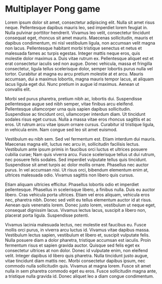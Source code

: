 # Multiplayer Pong game 

Lorem ipsum dolor sit amet, consectetur adipiscing elit. Nulla sit amet risus neque. Pellentesque dapibus mauris leo, sed imperdiet lorem feugiat in. Nulla pulvinar porttitor hendrerit. Vivamus leo velit, consectetur tincidunt consequat eget, rhoncus sit amet mauris. Maecenas sollicitudin, mauris et dapibus condimentum, mi nisl vestibulum ligula, non accumsan velit magna non lacus. Pellentesque habitant morbi tristique senectus et netus et malesuada fames ac turpis egestas. Integer mattis neque eros, quis molestie dolor maximus a. Duis vitae rutrum ex. Pellentesque aliquet est et erat consectetur iaculis sed non augue. Donec vehicula, massa et fringilla consectetur, ligula tellus scelerisque dolor, semper lobortis purus nulla vel tortor. Curabitur at magna eu arcu pretium molestie at et arcu. Mauris accumsan, dui a maximus lobortis, magna mauris tempor lacus, at aliquam lacus ligula eget dui. Nunc pretium in augue id maximus. Aenean ut convallis elit.

Morbi sed purus pharetra, pretium nibh ac, lobortis dui. Suspendisse pellentesque augue sed nibh semper, vitae finibus arcu eleifend. Pellentesque ullamcorper urna quis sapien dapibus sollicitudin. Suspendisse ac tincidunt orci, ullamcorper interdum diam. Ut tincidunt sodales risus eget cursus. Nulla a massa vitae eros rhoncus sagittis et ac eros. Ut rutrum arcu vitae ipsum ornare cursus. Curabitur id tristique ligula, in vehicula enim. Nam congue sed leo sit amet euismod.

Vestibulum eu nibh sem. Sed vel fermentum est. Etiam interdum dui mauris. Maecenas magna elit, luctus nec arcu in, sollicitudin facilisis lectus. Vestibulum ante ipsum primis in faucibus orci luctus et ultrices posuere cubilia curae; Nam quis viverra arcu. Fusce scelerisque tellus ut dui rutrum, nec posuere felis sodales. Sed imperdiet vulputate tellus quis tincidunt. Suspendisse sit amet turpis ac dolor mollis ornare. Phasellus nec auctor purus. In vel accumsan nisi. Ut risus orci, bibendum elementum enim at, ultrices malesuada odio. Vivamus sagittis non libero quis cursus.

Etiam aliquam ultricies efficitur. Phasellus lobortis odio et imperdiet pellentesque. Phasellus in scelerisque libero, a finibus nulla. Duis eu auctor libero. Cras vehicula porta ultrices. Etiam vel eros aliquam, vehicula eros nec, pharetra nibh. Donec sed velit eu tellus elementum auctor id at risus. Aenean quis venenatis lorem. Donec justo lorem, vestibulum ut neque eget, consequat dignissim lacus. Vivamus lectus lacus, suscipit a libero non, placerat porta ligula. Suspendisse potenti.

Vivamus lacinia malesuada lectus, nec molestie est faucibus eu. Fusce mollis orci purus, in viverra arcu luctus id. Vivamus vitae dapibus massa. Vestibulum lectus sapien, vestibulum et libero et, suscipit vulputate felis. Nulla posuere diam a dolor pharetra, tristique accumsan est iaculis. Proin fermentum risus et sapien gravida auctor. Quisque sed felis eget ex consectetur ultrices at non dolor. Donec id vulputate enim, non eleifend velit. Integer dapibus id libero quis pharetra. Nulla tincidunt justo augue, vitae tincidunt diam mattis nec. Morbi consectetur dapibus ipsum, nec commodo nulla sollicitudin quis. Vivamus at magna lorem. Fusce sit amet nulla in sem pharetra commodo eget eu eros. Fusce sollicitudin magna ante, a tristique nulla gravida id. Donec aliquet leo a diam congue condimentum. 

